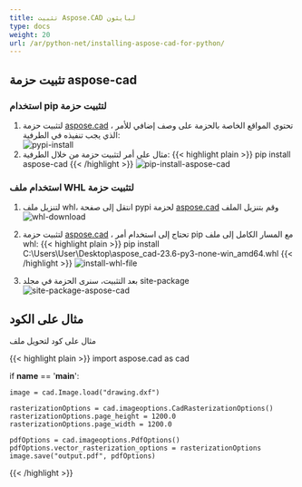 ```yaml
---
title: تثبيت Aspose.CAD لبايثون
type: docs
weight: 20
url: /ar/python-net/installing-aspose-cad-for-python/
---
```


## **تثبيت حزمة aspose-cad**

### استخدام pip لتثبيت حزمة

1. لتثبيت حزمة [aspose.cad](https://pypi.org/project/aspose-cad/) ، تحتوي المواقع الخاصة بالحزمة على وصف إضافي للأمر الذي يجب تنفيذه في الطرفية:<br/>
![pypi-install](pypi-aspose-cad.png)
1. مثال على أمر لتثبيت حزمة من خلال الطرفية:
{{< highlight plain >}}
pip install aspose-cad
{{< /highlight >}}
![pip-install-aspose-cad](pip-install-aspose.png)

### استخدام ملف WHL لتثبيت حزمة

1. لتنزيل ملف whl، انتقل إلى صفحة pypi لحزمة [aspose.cad](https://pypi.org/project/aspose-cad/#files) وقم بتنزيل الملف<br/>
![whl-download](download-whl-file.png)<br/>
1. لتثبيت حزمة [aspose.cad](https://pypi.org/project/aspose-cad/) ، تحتاج إلى استخدام أمر pip مع المسار الكامل إلى ملف whl:
{{< highlight plain >}}
pip install C:\Users\User\Desktop\aspose_cad-23.6-py3-none-win_amd64.whl
{{< /highlight >}}
![install-whl-file](install-whl-file-terminal.png)

1. بعد التثبيت، سنرى الحزمة في مجلد site-package<br/>
![site-package-aspose-cad](site-package-aspose.png)

## مثال على الكود
مثال على كود لتحويل ملف

{{< highlight plain >}}
import aspose.cad as cad

if __name__ == '__main__':
    
    image = cad.Image.load("drawing.dxf")

    rasterizationOptions = cad.imageoptions.CadRasterizationOptions()
    rasterizationOptions.page_height = 1200.0
    rasterizationOptions.page_width = 1200.0
    
    pdfOptions = cad.imageoptions.PdfOptions()
    pdfOptions.vector_rasterization_options = rasterizationOptions
    image.save("output.pdf", pdfOptions)
{{< /highlight >}}
